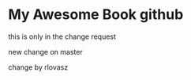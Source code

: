 # My Awesome Book github

this is only in the change request

new change on master

change by rlovasz

